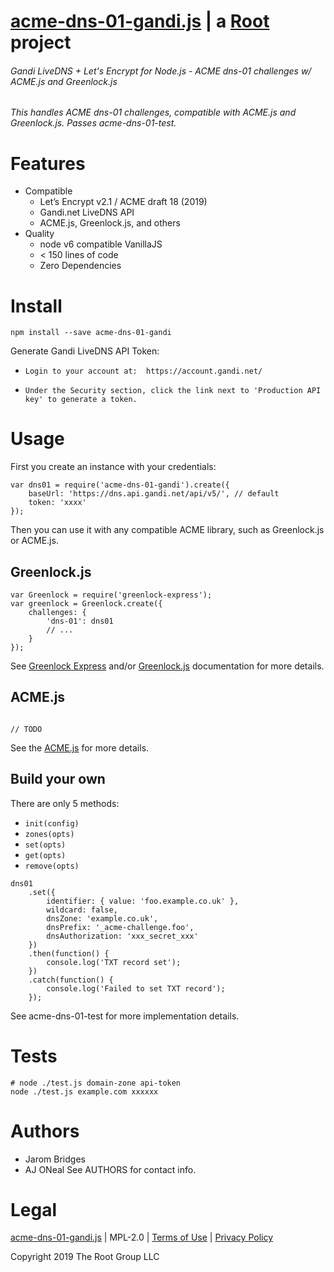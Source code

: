 # [acme-dns-01-gandi.js](https://git.rootprojects.org/root/acme-dns-01-gandi.js) | a [Root](https://rootprojects.org/) project

###### Gandi LiveDNS + Let's Encrypt for Node.js - ACME dns-01 challenges w/ ACME.js and Greenlock.js
###### This handles ACME dns-01 challenges, compatible with ACME.js and Greenlock.js. Passes acme-dns-01-test.

# Features
* Compatible
    * Let’s Encrypt v2.1 / ACME draft 18 (2019)
    * Gandi.net LiveDNS API
    * ACME.js, Greenlock.js, and others
* Quality
    * node v6 compatible VanillaJS
    * < 150 lines of code
    * Zero Dependencies
    
# Install
`npm install --save acme-dns-01-gandi`

Generate Gandi LiveDNS API Token:

*     Login to your account at:  https://account.gandi.net/
*     Under the Security section, click the link next to 'Production API key' to generate a token.

# Usage
First you create an instance with your credentials:

```
var dns01 = require('acme-dns-01-gandi').create({
	baseUrl: 'https://dns.api.gandi.net/api/v5/', // default
	token: 'xxxx'
});
```
Then you can use it with any compatible ACME library, such as Greenlock.js or ACME.js.

## Greenlock.js
```
var Greenlock = require('greenlock-express');
var greenlock = Greenlock.create({
	challenges: {
		'dns-01': dns01
		// ...
	}
});
```
See [Greenlock Express](https://git.rootprojects.org/root/greenlock-express.js) and/or [Greenlock.js](https://git.rootprojects.org/root/greenlock.js) documentation for more details.

## ACME.js

```

// TODO

```

See the [ACME.js](https://git.rootprojects.org/root/acme-v2.js) for more details.

## Build your own
There are only 5 methods:

* ```init(config)```
* ```zones(opts)```
* ```set(opts)```
* ```get(opts)```
* ```remove(opts)```

```
dns01
	.set({
		identifier: { value: 'foo.example.co.uk' },
		wildcard: false,
		dnsZone: 'example.co.uk',
		dnsPrefix: '_acme-challenge.foo',
		dnsAuthorization: 'xxx_secret_xxx'
	})
	.then(function() {
		console.log('TXT record set');
	})
	.catch(function() {
		console.log('Failed to set TXT record');
	});
```
See acme-dns-01-test for more implementation details.

# Tests
```
# node ./test.js domain-zone api-token
node ./test.js example.com xxxxxx
```
# Authors
* Jarom Bridges
* AJ ONeal
See AUTHORS for contact info.

# Legal
[acme-dns-01-gandi.js](https://git.coolaj86.com/coolaj86/acme-dns-01-gandi.js) | MPL-2.0 | [Terms of Use](https://therootcompany.com/legal/#terms) | [Privacy Policy](https://therootcompany.com/legal/#privacy)

Copyright 2019 The Root Group LLC